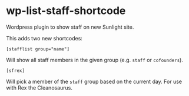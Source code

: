 # wp-list-staff-shortcode
Wordpress plugin to show staff on new Sunlight site.

This adds two new shortcodes:

`[stafflist group="name"]`

Will show all staff members in the given group (e.g. `staff` or `cofounders`).

`[sfrex]`

Will pick a member of the `staff` group based on the current day. For use with Rex the Cleanosaurus.
